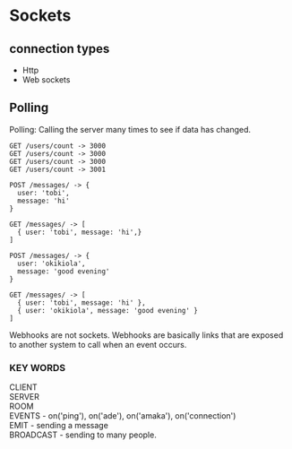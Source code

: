 # Sockets

## connection types
- Http 
- Web sockets


## Polling
Polling: Calling the server many times to see if data has changed.

```
GET /users/count -> 3000
GET /users/count -> 3000
GET /users/count -> 3000
GET /users/count -> 3001
```

```
POST /messages/ -> { 
  user: 'tobi', 
  message: 'hi'
}

GET /messages/ -> [
  { user: 'tobi', message: 'hi',}
]

POST /messages/ -> {
  user: 'okikiola',
  message: 'good evening'
}

GET /messages/ -> [
  { user: 'tobi', message: 'hi' },
  { user: 'okikiola', message: 'good evening' }
]

```



Webhooks are not sockets.
Webhooks are basically links that are exposed to another system to call when an event occurs.

### KEY WORDS
CLIENT  
SERVER  
ROOM  
EVENTS - on('ping'), on('ade'), on('amaka'), on('connection')  
EMIT - sending a message  
BROADCAST - sending to many people.

